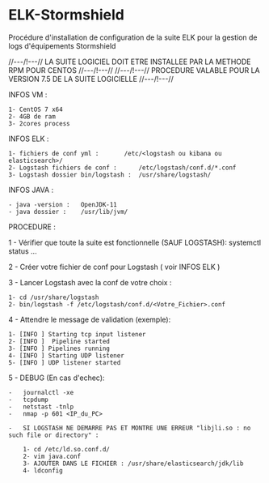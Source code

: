 # ELK-Stormshield
Procédure d'installation de configuration de la suite ELK pour la gestion de logs d'équipements Stormshield

//---/!\---// LA SUITE LOGICIEL DOIT ETRE INSTALLEE PAR LA METHODE RPM POUR CENTOS //---/!\---//
//---/!\---// PROCEDURE VALABLE POUR LA VERSION 7.5 DE LA SUITE LOGICIELLE //---/!\---//

INFOS VM :

	1- CentOS 7 x64
	2- 4GB de ram
	3- 2cores process

INFOS ELK :

	1- fichiers de conf yml :		/etc/<logstash ou kibana ou elasticsearch>/
	2- Logstash fichiers de conf :		/etc/logstash/conf.d/*.conf
	3- Logstash dossier bin/logstash :	/usr/share/logstash/

INFOS JAVA :

	- java -version :	OpenJDK-11
	- java dossier :	/usr/lib/jvm/


PROCEDURE :

1 - Vérifier que toute la suite est fonctionnelle (SAUF LOGSTASH): systemctl status ...

2 - Créer votre fichier de conf pour Logstash ( voir INFOS ELK )

3 - Lancer Logstash avec la conf de votre choix :

	1- cd /usr/share/logstash
	2- bin/logstash -f /etc/logstash/conf.d/<Votre_Fichier>.conf

4 - Attendre le message de validation (exemple):

	1- [INFO ] Starting tcp input listener 
	2- [INFO ]  Pipeline started 
	3- [INFO ] Pipelines running
	4- [INFO ] Starting UDP listener
	5- [INFO ] UDP listener started

5 - DEBUG (En cas d'echec): 

	-	journalctl -xe
	-	tcpdump
	-	netstast -tnlp
	-	nmap -p 601 <IP_du_PC>

	- 	SI LOGSTASH NE DEMARRE PAS ET MONTRE UNE ERREUR "libjli.so : no such file or directory" :

		1- cd /etc/ld.so.conf.d/
		2- vim java.conf
		3- AJOUTER DANS LE FICHIER : /usr/share/elasticsearch/jdk/lib
		4- ldconfig
